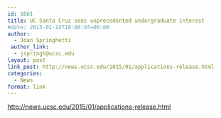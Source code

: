 ```yaml
---
id: 1661
title: UC Santa Cruz sees unprecedented undergraduate interest
#date: 2015-01-14T18:06:55+00:00
author:
  - Joan Springhetti
 author_link:
  - jspringh@ucsc.edu
layout: post
link_post: http://news.ucsc.edu/2015/01/applications-release.html
categories:
  - News
format: link
---
```

http://news.ucsc.edu/2015/01/applications-release.html